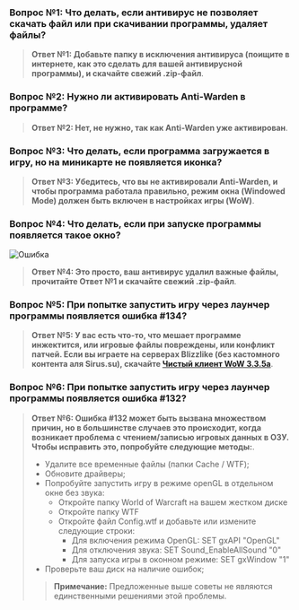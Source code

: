### Вопрос №1: Что делать, если антивирус не позволяет скачать файл или при скачивании программы, удаляет файлы?
> **Ответ №1: Добавьте папку в исключения антивируса (поищите в интернете, как это сделать для вашей антивирусной программы), и скачайте свежий .zip-файл**.

### Вопрос №2: Нужно ли активировать Anti-Warden в программе?
> **Ответ №2: Нет, не нужно, так как Anti-Warden уже активирован**.

### Вопрос №3: Что делать, если программа загружается в игру, но на миникарте не появляется иконка?
> **Ответ №3: Убедитесь, что вы не активировали Anti-Warden, и чтобы программа работала правильно, режим окна (Windowed Mode) должен быть включен в настройках игры (WoW)**.

### Вопрос №4: Что делать, если при запуске программы появляется такое окно?
![Ошибка](https://darhanger.github.io/rotations/ru-ru/_media/ni.png)
> **Ответ №4: Это просто, ваш антивирус удалил важные файлы, прочитайте Ответ №1 и скачайте свежий .zip-файл**.

### Вопрос №5: При попытке запустить игру через лаунчер программы появляется ошибка #134?
> **Ответ №5: У вас есть что-то, что мешает программе инжектится, или игровые файлы повреждены, или конфликт патчей. Если вы играете на серверах Blizzlike (без кастомного контента аля Sirus.su), скачайте [Чистый клиент WoW 3.3.5a](https://www.mediafire.com/file/eldh1vuxh619co0/WoW_3.3.5a.torrent/file)**.

### Вопрос №6: При попытке запустить игру через лаунчер программы появляется ошибка #132?
> **Ответ №6: Ошибка #132 может быть вызвана множеством причин, но в большинстве случаев это происходит, когда возникает проблема с чтением/записью игровых данных в ОЗУ. Чтобы исправить это, попробуйте следующие методы:**.
> - Удалите все временные файлы (папки Cache / WTF);
> - Обновите драйверы;
> - Попробуйте запустить игру в режиме openGL в отдельном окне без звука:
>   - Откройте папку World of Warcraft на вашем жестком диске
>   - Откройте папку WTF
>   - Откройте файл Config.wtf и добавьте или измените следующие строки:
>     - Для включения режима OpenGL: SET gxAPI "OpenGL"
>     - Для отключения звука: SET Sound_EnableAllSound "0"
>     - Для запуска игры в оконном режиме: SET gxWindow "1"
> - Проверьте ваш диск на наличие ошибок;
> > **Примечание:** Предложенные выше советы не являются единственными решениями этой проблемы.